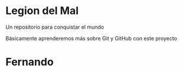 # Legion del Mal
Un repositorio para conquistar el mundo

Básicamente aprenderemos más sobre Git y GitHub con este proyecto

 
# Fernando